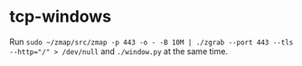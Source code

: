 # tcp-windows

Run `sudo ~/zmap/src/zmap -p 443 -o - -B 10M | ./zgrab --port 443 --tls --http="/" > /dev/null`
and `./window.py` at the same time.


